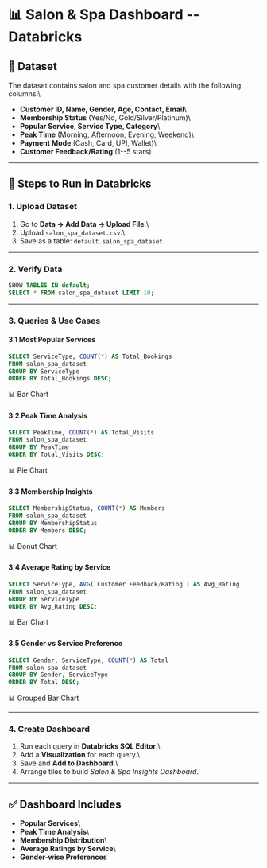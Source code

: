 # 📊 Salon & Spa Dashboard -- Databricks

## 📂 Dataset

The dataset contains salon and spa customer details with the following
columns:\
- **Customer ID, Name, Gender, Age, Contact, Email**\
- **Membership Status** (Yes/No, Gold/Silver/Platinum)\
- **Popular Service, Service Type, Category**\
- **Peak Time** (Morning, Afternoon, Evening, Weekend)\
- **Payment Mode** (Cash, Card, UPI, Wallet)\
- **Customer Feedback/Rating** (1--5 stars)

------------------------------------------------------------------------

## 🚀 Steps to Run in Databricks

### 1. Upload Dataset

1.  Go to **Data → Add Data → Upload File**.\
2.  Upload `salon_spa_dataset.csv`.\
3.  Save as a table: `default.salon_spa_dataset`.

------------------------------------------------------------------------

### 2. Verify Data

``` sql
SHOW TABLES IN default;
SELECT * FROM salon_spa_dataset LIMIT 10;
```

------------------------------------------------------------------------

### 3. Queries & Use Cases

#### 3.1 Most Popular Services

``` sql
SELECT ServiceType, COUNT(*) AS Total_Bookings
FROM salon_spa_dataset
GROUP BY ServiceType
ORDER BY Total_Bookings DESC;
```

📊 Bar Chart

#### 3.2 Peak Time Analysis

``` sql
SELECT PeakTime, COUNT(*) AS Total_Visits
FROM salon_spa_dataset
GROUP BY PeakTime
ORDER BY Total_Visits DESC;
```

📊 Pie Chart

#### 3.3 Membership Insights

``` sql
SELECT MembershipStatus, COUNT(*) AS Members
FROM salon_spa_dataset
GROUP BY MembershipStatus
ORDER BY Members DESC;
```

📊 Donut Chart

#### 3.4 Average Rating by Service

``` sql
SELECT ServiceType, AVG(`Customer Feedback/Rating`) AS Avg_Rating
FROM salon_spa_dataset
GROUP BY ServiceType
ORDER BY Avg_Rating DESC;
```

📊 Bar Chart

#### 3.5 Gender vs Service Preference

``` sql
SELECT Gender, ServiceType, COUNT(*) AS Total
FROM salon_spa_dataset
GROUP BY Gender, ServiceType
ORDER BY Total DESC;
```

📊 Grouped Bar Chart

------------------------------------------------------------------------

### 4. Create Dashboard

1.  Run each query in **Databricks SQL Editor**.\
2.  Add a **Visualization** for each query.\
3.  Save and **Add to Dashboard**.\
4.  Arrange tiles to build *Salon & Spa Insights Dashboard*.

------------------------------------------------------------------------

## ✅ Dashboard Includes

-   **Popular Services**\
-   **Peak Time Analysis**\
-   **Membership Distribution**\
-   **Average Ratings by Service**\
-   **Gender-wise Preferences**

